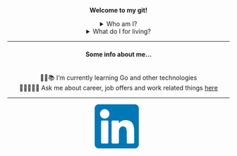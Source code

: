 <b>
  <p align="center">
    Welcome to my git!
  </p>
</b>

<details align="center">
<summary>
Who am I?
</summary>
<p align="center">
  Hi, I'm Henrique Pereira, a person in love with new 🤖 technologies, 👾 games, 🏃‍♂ running and many other different things.
</p>
</details>
<details align="center">
<summary>
What do I for living?
</summary>
<p align="center">
  I have been working with IT since 2018 in the 💻 software development area, always looking for new ways to solve challenges that are given to me and personal challenges that I create from my head.
</p>
</details>

<hr>

<h4 align="center">
  Some info about me...</br></br>
</h4>

<p align="center">
  📜🤓📚 I’m currently learning Go and other technologies</br>
  👨🏽‍💻💬👔 Ask me about career, job offers and work related things <a href="https://www.linkedin.com/in/hpereira-batista/">here</a></br>
</p>

<hr>

<p align="center">
<a href="https://www.linkedin.com/in/hpereira-batista/"><img height="100" src="assets/img/linkedin-logo.svg"></a>&nbsp;&nbsp;
</p>
